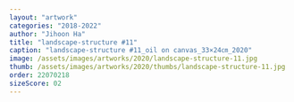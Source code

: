 ```yaml
---
layout: "artwork"
categories: "2018-2022"
author: "Jihoon Ha"
title: "landscape-structure #11"
caption: "landscape-structure #11_oil on canvas_33×24㎝_2020"
image: /assets/images/artworks/2020/landscape-structure-11.jpg
thumb: /assets/images/artworks/2020/thumbs/landscape-structure-11.jpg
order: 22070218
sizeScore: 02
---
```

